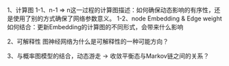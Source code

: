 
1、计算图
    1-1、n-1 => n这一过程的计算图描述：如何确保动态影响的有序性，还是使用了别的方式确保了网络参数意义。
    1-2、node Embedding & Edge weight如何结合：更新Embedding的计算图的不同形式，会带来什么影响

2、可解释性
    图神经网络为什么是可解释性的一种可能方向？

3、与概率图模型的结合，动态游走 -> 收敛平衡态与Markov链之间的关系？